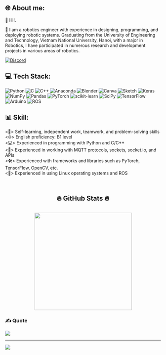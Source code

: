 
## 🌐 About me:
👋 Hi!.

🚀 I am a robotics engineer with experience in designing, programming, and deploying robotic systems. Graduating from the University of Engineering and Technology, Vietnam National University, Hanoi, with a major in Robotics, I have participated in numerous research and development projects in various areas of robotics.

[![Discord](https://img.shields.io/badge/Discord-%237289DA.svg?logo=discord&logoColor=white)](https://discord.gg/infinity_ldv#6663) 

## 💻 Tech Stack:
![Python](https://img.shields.io/badge/python-3670A0?style=flat&logo=python&logoColor=ffdd54) ![C](https://img.shields.io/badge/c-%2300599C.svg?style=flat&logo=c&logoColor=white) ![C++](https://img.shields.io/badge/c++-%2300599C.svg?style=flat&logo=c%2B%2B&logoColor=white) ![Anaconda](https://img.shields.io/badge/Anaconda-%2344A833.svg?style=flat&logo=anaconda&logoColor=white) ![Blender](https://img.shields.io/badge/blender-%23F5792A.svg?style=flat&logo=blender&logoColor=white) ![Canva](https://img.shields.io/badge/Canva-%2300C4CC.svg?style=flat&logo=Canva&logoColor=white) ![Sketch](https://img.shields.io/badge/Sketch-FFB387?style=flat&logo=sketch&logoColor=black) ![Keras](https://img.shields.io/badge/Keras-%23D00000.svg?style=flat&logo=Keras&logoColor=white) ![NumPy](https://img.shields.io/badge/numpy-%23013243.svg?style=flat&logo=numpy&logoColor=white) ![Pandas](https://img.shields.io/badge/pandas-%23150458.svg?style=flat&logo=pandas&logoColor=white) ![PyTorch](https://img.shields.io/badge/PyTorch-%23EE4C2C.svg?style=flat&logo=PyTorch&logoColor=white) ![scikit-learn](https://img.shields.io/badge/scikit--learn-%23F7931E.svg?style=flat&logo=scikit-learn&logoColor=white) ![SciPy](https://img.shields.io/badge/SciPy-%230C55A5.svg?style=flat&logo=scipy&logoColor=%white) ![TensorFlow](https://img.shields.io/badge/TensorFlow-%23FF6F00.svg?style=flat&logo=TensorFlow&logoColor=white) ![Arduino](https://img.shields.io/badge/-Arduino-00979D?style=flat&logo=Arduino&logoColor=white) ![ROS](https://img.shields.io/badge/ROS-333333?style=flat&logo=ROS&logoColor=ffdd54)

<!-- # <img src="https://github.com/infinity-linh/infinity-linh/assets/70009274/80a1c66c-7109-4017-b788-918b1dfce9e1" alt="Skill" width="35" height="35">  -->
## 📊 Skill:
<📘> Self-learning, independent work, teamwork, and problem-solving skills<br>
<🌐> English proficiency: B1 level<br>
<💻> Experienced in programming with Python and C/C++<br>
<📡> Experienced in working with MQTT protocols, sockets, socket.io, and APIs<br>
<🛠️> Experienced with frameworks and libraries such as PyTorch, TensorFlow, OpenCV, etc.<br>
<🐧> Experienced in using Linux operating systems and ROS
<!-- # 📊 GitHub Stats:
![](https://github-readme-stats.vercel.app/api?username=infinity-linh&theme=dark&hide_border=true&include_all_commits=true&count_private=false)<br/>
![](https://github-readme-streak-stats.herokuapp.com/?user=infinity-linh&theme=dark&hide_border=true)<br/>
![](https://github-readme-stats.vercel.app/api/top-langs/?username=infinity-linh&theme=dark&hide_border=true&include_all_commits=true&count_private=false&layout=compact)
 -->
 <br>
<h2 align="center">🔥 GitHub Stats 🔥</h2>
<!-- https://github.com/anuraghazra/github-readme-stats -->
<br>
<div align=center>
  <a href="#" title="Linhdl">
    <img width="315" align="center" src="https://github-readme-stats.vercel.app/api/top-langs/?username=infinity-linh&hide=c%23,powershell,Mathematica,Ruby,Objective-C,Objective-C%2b%2b,Cuda&title_color=61dafb&text_color=ffffff&icon_color=61dafb&bg_color=20232a&langs_count=8&layout=compact&border_color=61dafb&hide_border=true" />
  </a>
<!--   <a href="#" title="Linhdl">
    <img align="right" width="434" src="https://github-readme-stats.vercel.app/api?username=infinity-linh&show_icons=true&theme=react&border_color=61dafb&hide_border=true" />
  </a> -->
</div>

### ✍️ Quote
![](https://quotes-github-readme.vercel.app/api?type=horizontal&theme=light)

---
[![](https://visitcount.itsvg.in/api?id=infinity-linh&icon=4&color=2)](https://visitcount.itsvg.in)

<!-- Proudly created with GPRM ( https://gprm.itsvg.in ) -->
